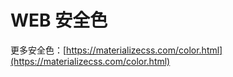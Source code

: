 # WEB 安全色

<template>
  <div id="color-page">
    <div v-for="(item, index) of allColors">
      <p align="center" :style="{ textTransform: 'uppercase', fontSize: '22px', color: item.value[0]}">{{item.name}}</p>
      <div style="display: flex; flex-flow: row wrap;">
        <div class="color" v-for="(c, index) of item.value" style="flex: 1">
          <span class="swatch" :style="{ backgroundColor: c }" style="display: block; height: 120px; width: 100%;"></span>
          <span>{{c}}</span>
        </div>
      </div>
      <p><hr></p>
    </div>
  </div>
</template>

更多安全色：[https://materializecss.com/color.html](https://materializecss.com/color.html)

<script>
export default {
  data() {
    return {
      allColors: [{
        name: 'red',
        value: ['#b60205']
      },{
        name: 'orange',
        value: ['#ff8f00', '#f08d49']
      },{
        name: 'yellow',
        value: ['#ffac38']
      },{
        name: 'green',
        value: ['#006b75', '#0e8a16', '#9ed361', '#59d683', '#c2e0c6']
      },{
        name: 'blue',
        value: ['#8ed9e2']
      },{
        name: 'purple',
        value: ['#5319e7', '#9631e2', '#cc99cd', '#8b9fef']
      }]
    } 
  }
}
</script>

<style>
  .color {
    padding-right: 1.8888%;
  }
  .color>.swatch {
    border-top-left-radius: 8px;
    border-top-right-radius: 8px;
  }
</style>